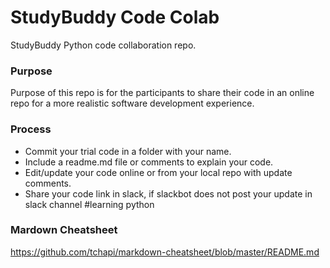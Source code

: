 # StudyBuddy Code Colab
StudyBuddy Python code collaboration repo.

### Purpose
Purpose of this repo is for the participants to share their code in an online repo for a more realistic software development experience.

### Process
* Commit your trial code in a folder with your name.
* Include a readme.md file or comments to explain your code.
* Edit/update your code online or from your local repo with update comments.
* Share your code link in slack, if slackbot does not post your update in slack channel #learning python

### Mardown Cheatsheet
https://github.com/tchapi/markdown-cheatsheet/blob/master/README.md
